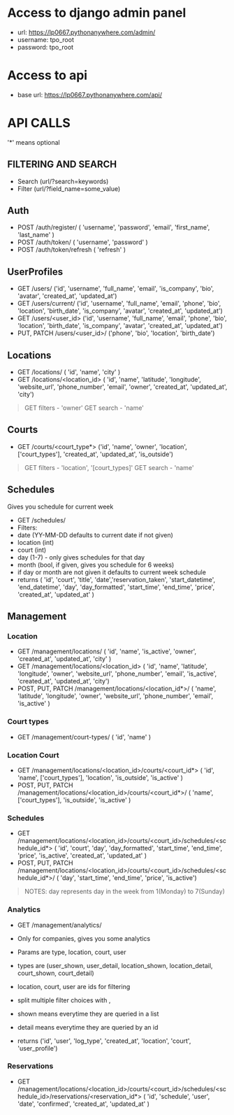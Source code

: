 # Access to django admin panel
 - url: https://lp0667.pythonanywhere.com/admin/
 - username: tpo_root
 - password: tpo_root

# Access to api
  - base url: https://lp0667.pythonanywhere.com/api/


# API CALLS

'*' means optional

## FILTERING AND SEARCH
 - Search (url/?search=keywords)
 - Filter (url/?field_name=some_value)

## Auth
 - POST /auth/register/ ( 'username', 'password', 'email', 'first_name', 'last_name' )
 - POST /auth/token/ ( 'username', 'password' )
 - POST /auth/token/refresh ( 'refresh' )

## UserProfiles
 - GET /users/ ('id', 'username', 'full_name', 'email', 'is_company', 'bio', 'avatar', 'created_at', 'updated_at')
 - GET /users/current/ ('id', 'username', 'full_name', 'email', 'phone', 'bio', 'location', 'birth_date', 'is_company', 'avatar', 'created_at', 'updated_at')
 - GET /users/<user_id> ('id', 'username', 'full_name', 'email', 'phone', 'bio', 'location', 'birth_date', 'is_company', 'avatar', 'created_at', 'updated_at')
 - PUT, PATCH /users/<user_id>/ ('phone', 'bio', 'location', 'birth_date')

## Locations
 - GET /locations/ ( 'id', 'name', 'city' )
 - GET /locations/<location_id> ( 'id', 'name', 'latitude', 'longitude', 'website_url', 'phone_number', 'email', 'owner', 'created_at', 'updated_at', 'city')

> GET filters - 'owner'
> GET search - 'name'

## Courts
 - GET /courts/<court_type*> ('id', 'name', 'owner', 'location', ['court_types'], 'created_at', 'updated_at', 'is_outside')

> GET filters - 'location', '[court_types]'
> GET search - 'name'

## Schedules
Gives you schedule for current week
 - GET /schedules/
 - Filters:
  - date (YY-MM-DD defaults to current date if not given)
  - location (int)
  - court (int)
  - day (1-7) - only gives schedules for that day
  - month (bool, if given, gives you schedule for 6 weeks)
  - if day or month are not given it defaults to current week schedule
 - returns ( 'id', 'court', 'title', 'date','reservation_taken', 'start_datetime', 'end_datetime', 'day', 'day_formatted', 'start_time', 'end_time', 'price', 'created_at', 'updated_at' )


## Management

### Location
 - GET /management/locations/ ( 'id', 'name', 'is_active', 'owner', 'created_at', 'updated_at', 'city' )
 - GET /management/locations/<location_id> ( 'id', 'name', 'latitude', 'longitude', 'owner', 'website_url', 'phone_number', 'email', 'is_active', 'created_at', 'updated_at', 'city')
 - POST, PUT, PATCH /management/locations/<location_id*>/ ( 'name', 'latitude', 'longitude', 'owner', 'website_url', 'phone_number', 'email', 'is_active' )

### Court types
 - GET /management/court-types/ ( 'id', 'name' )

### Location Court
 - GET /management/locations/<location_id>/courts/<court_id*> ( 'id', 'name', ['court_types'], 'location', 'is_outside', 'is_active' )
 - POST, PUT, PATCH /management/locations/<location_id>/courts/<court_id*>/ ( 'name', ['court_types'], 'is_outside', 'is_active' )

### Schedules
 - GET /management/locations/<location_id>/courts/<court_id>/schedules/<schedule_id*> ( 'id', 'court', 'day', 'day_formatted', 'start_time', 'end_time', 'price', 'is_active', 'created_at', 'updated_at' )
 - POST, PUT, PATCH /management/locations/<location_id>/courts/<court_id>/schedules/<schedule_id*>/ ( 'day', 'start_time', 'end_time', 'price', 'is_active')

> NOTES: day represents day in the week from 1(Monday) to 7(Sunday)

### Analytics
 - GET /management/analytics/
 - Only for companies, gives you some analytics
 - Params are type, location, court, user
 - types are (user_shown, user_detail, location_shown, location_detail, court_shown, court_detail)
 - location, court, user are ids for filtering
 - split multiple filter choices with ,

 - shown means everytime they are queried in a list
 - detail means everytime they are queried by an id

 - returns ('id', 'user', 'log_type', 'created_at', 'location', 'court', 'user_profile')

### Reservations
 - GET /management/locations/<location_id>/courts/<court_id>/schedules/<schedule_id>/reservations/<reservation_id*> ( 'id', 'schedule', 'user', 'date', 'confirmed', 'created_at', 'updated_at' )
